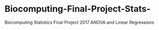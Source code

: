 # Biocomputing-Final-Project-Stats-
Biocomputing Statistics Final Project 2017 ANOVA and Linear Regressions
